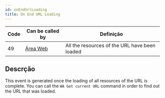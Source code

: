 ```yaml
---
id: onEndUrlLoading
title: On End URL Loading
---
```


| Code | Can be called by                            | Definição                                     |
| ---- | ------------------------------------------- | --------------------------------------------- |
| 49   | [Área Web](FormObjects/webArea_overview.md) | All the resources of the URL have been loaded |


## Descrção

This event is generated once the loading of all resources of the URL is complete. You can call the `WA Get current URL` command in order to find out the URL that was loaded.

